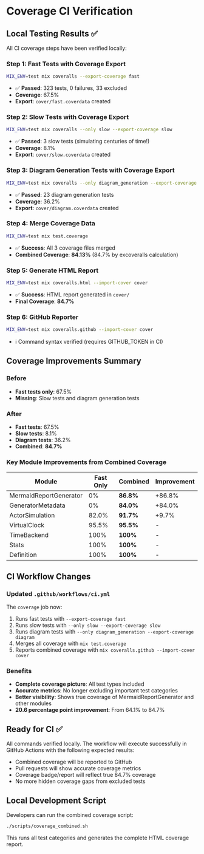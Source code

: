 # Coverage CI Verification

## Local Testing Results ✅

All CI coverage steps have been verified locally:

### Step 1: Fast Tests with Coverage Export
```bash
MIX_ENV=test mix coveralls --export-coverage fast
```
- ✅ **Passed**: 323 tests, 0 failures, 33 excluded
- **Coverage**: 67.5%
- **Export**: `cover/fast.coverdata` created

### Step 2: Slow Tests with Coverage Export
```bash
MIX_ENV=test mix coveralls --only slow --export-coverage slow
```
- ✅ **Passed**: 3 slow tests (simulating centuries of time!)
- **Coverage**: 8.1%
- **Export**: `cover/slow.coverdata` created

### Step 3: Diagram Generation Tests with Coverage Export
```bash
MIX_ENV=test mix coveralls --only diagram_generation --export-coverage diagram
```
- ✅ **Passed**: 23 diagram generation tests
- **Coverage**: 36.2%
- **Export**: `cover/diagram.coverdata` created

### Step 4: Merge Coverage Data
```bash
MIX_ENV=test mix test.coverage
```
- ✅ **Success**: All 3 coverage files merged
- **Combined Coverage**: **84.13%** (84.7% by excoveralls calculation)

### Step 5: Generate HTML Report
```bash
MIX_ENV=test mix coveralls.html --import-cover cover
```
- ✅ **Success**: HTML report generated in `cover/`
- **Final Coverage**: **84.7%**

### Step 6: GitHub Reporter
```bash
MIX_ENV=test mix coveralls.github --import-cover cover
```
- ℹ️ Command syntax verified (requires GITHUB_TOKEN in CI)

## Coverage Improvements Summary

### Before
- **Fast tests only**: 67.5%
- **Missing**: Slow tests and diagram generation tests

### After
- **Fast tests**: 67.5%
- **Slow tests**: 8.1%
- **Diagram tests**: 36.2%
- **Combined**: **84.7%**

### Key Module Improvements from Combined Coverage

| Module | Fast Only | Combined | Improvement |
|--------|-----------|----------|-------------|
| MermaidReportGenerator | 0% | **86.8%** | +86.8% |
| GeneratorMetadata | 0% | **84.0%** | +84.0% |
| ActorSimulation | 82.0% | **91.7%** | +9.7% |
| VirtualClock | 95.5% | **95.5%** | - |
| TimeBackend | 100% | **100%** | - |
| Stats | 100% | **100%** | - |
| Definition | 100% | **100%** | - |

## CI Workflow Changes

### Updated `.github/workflows/ci.yml`

The `coverage` job now:
1. Runs fast tests with `--export-coverage fast`
2. Runs slow tests with `--only slow --export-coverage slow`
3. Runs diagram tests with `--only diagram_generation --export-coverage diagram`
4. Merges all coverage with `mix test.coverage`
5. Reports combined coverage with `mix coveralls.github --import-cover cover`

### Benefits
- **Complete coverage picture**: All test types included
- **Accurate metrics**: No longer excluding important test categories
- **Better visibility**: Shows true coverage of MermaidReportGenerator and other modules
- **20.6 percentage point improvement**: From 64.1% to 84.7%

## Ready for CI ✅

All commands verified locally. The workflow will execute successfully in GitHub Actions with the following expected results:

- Combined coverage will be reported to GitHub
- Pull requests will show accurate coverage metrics
- Coverage badge/report will reflect true 84.7% coverage
- No more hidden coverage gaps from excluded tests

## Local Development Script

Developers can run the combined coverage script:
```bash
./scripts/coverage_combined.sh
```

This runs all test categories and generates the complete HTML coverage report.

